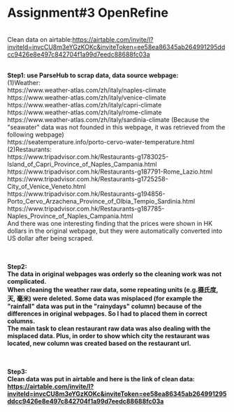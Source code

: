 # Assignment#3 OpenRefine

<br> Clean data on airtable:https://airtable.com/invite/l?inviteId=invcCU8m3eYGzKOKc&inviteToken=ee58ea86345ab264991295ddcc9426e8e497c842704f1a99d7eedc88688fc03a

<br>
<b>Step1: use ParseHub to scrap data, data source webpage: </b>
<br>(1)Weather:
<br>https://www.weather-atlas.com/zh/italy/naples-climate
<br>https://www.weather-atlas.com/zh/italy/venice-climate
<br>https://www.weather-atlas.com/zh/italy/capri-climate
<br>https://www.weather-atlas.com/zh/italy/rome-climate
<br>https://www.weather-atlas.com/zh/italy/sardinia-climate   (Because the "seawater" data was not founded in this webpage, it was retrieved from the following webpage)
<br>https://seatemperature.info/porto-cervo-water-temperature.html
<br>(2)Restaurants:
<br>https://www.tripadvisor.com.hk/Restaurants-g1783025-Island_of_Capri_Province_of_Naples_Campania.html
<br>https://www.tripadvisor.com.hk/Restaurants-g187791-Rome_Lazio.html
<br>https://www.tripadvisor.com.hk/Restaurants-g1725258-City_of_Venice_Veneto.html
<br>https://www.tripadvisor.com.hk/Restaurants-g194856-Porto_Cervo_Arzachena_Province_of_Olbia_Tempio_Sardinia.html
<br>https://www.tripadvisor.com.hk/Restaurants-g187785-Naples_Province_of_Naples_Campania.html
<br>And there was one interesting finding that the prices were shown in HK dollars in the original webpage, but they were automatically converted into US dollar after being scraped.

<br><br>
<b>Step2: <b>
<br>The data in original webpages was orderly so the cleaning work was not complicated. 
<br>When cleaning the weather raw data, some repeating units (e.g.摄氏度, 天, 毫米) were deleted. Some data was misplaced (for example the "rainfall" data was put in the "rainydays" column) because of the differences in original webpages. So I had to placed them in correct columns. 
<br>The main task to clean restaurant raw data was also dealing with the misplaced data. Plus, in order to show which city the restaurant was located, new column was created based on the restaurant url. 
  
<br><br>
<b>Step3: <b>
<br>Clean data was put in airtable and here is the link of clean data:
<br>https://airtable.com/invite/l?inviteId=invcCU8m3eYGzKOKc&inviteToken=ee58ea86345ab264991295ddcc9426e8e497c842704f1a99d7eedc88688fc03a

